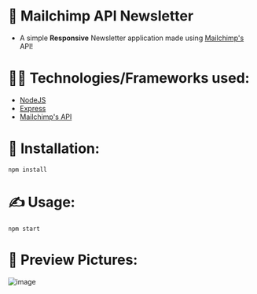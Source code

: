 # 📮 Mailchimp API Newsletter
  * A simple **Responsive** Newsletter application made using [Mailchimp's](https://mailchimp.com/) API!
  
# 👨‍💻 Technologies/Frameworks used: 
  * [NodeJS](https://nodejs.org/en/)
  * [Express](https://expressjs.com/)
  * [Mailchimp's API](https://mailchimp.com/developer/)
  
# 🔌 Installation: 
  ```
  npm install
  ```

# ✍ Usage: 
  ```
  npm start
  ```
  
# 📸 Preview Pictures:   
 ![image](https://user-images.githubusercontent.com/35108041/133620447-057b831f-0dab-459f-9d42-78e10fda8644.png)
